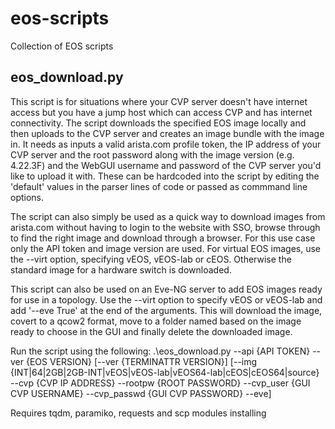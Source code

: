 # eos-scripts
Collection of EOS scripts


## eos_download.py

This script is for situations where your CVP server doesn't have internet access but you have a jump host which can access CVP and has internet connectivity. The script downloads the specified EOS image locally and then uploads to the CVP server and creates an image bundle with the image in. It needs as inputs a valid arista.com profile token, the IP address of your CVP server and the root password along with the image version (e.g. 4.22.3F) and the WebGUI username and password of the CVP server you'd like to upload it with. These can be hardcoded into the script by editing the 'default' values in the parser lines of code or passed as commmand line options.

The script can also simply be used as a quick way to download images from arista.com without having to login to the website with SSO, browse through to find the right image and download through a browser. For this use case only the API token and image version are used. For virtual EOS images, use the --virt option, specifying vEOS, vEOS-lab or cEOS. Otherwise the standard image for a hardware switch is downloaded.

This script can also be used on an Eve-NG server to add EOS images ready for use in a topology. Use the --virt option to specify vEOS or vEOS-lab and add '--eve True' at the end of the arguments. This will download the image, covert to a qcow2 format, move to a folder named based on the image ready to choose in the GUI and finally delete the downloaded image.

Run the script using the following: .\eos_download.py --api {API TOKEN} --ver {EOS VERSION} [--ver {TERMINATTR VERSION}] [--img {INT|64|2GB|2GB-INT|vEOS|vEOS-lab|vEOS64-lab|cEOS|cEOS64|source} --cvp {CVP IP ADDRESS} --rootpw {ROOT PASSWORD} --cvp_user {GUI CVP USERNAME} --cvp_passwd {GUI CVP PASSWORD} --eve]

Requires tqdm, paramiko, requests and scp modules installing
